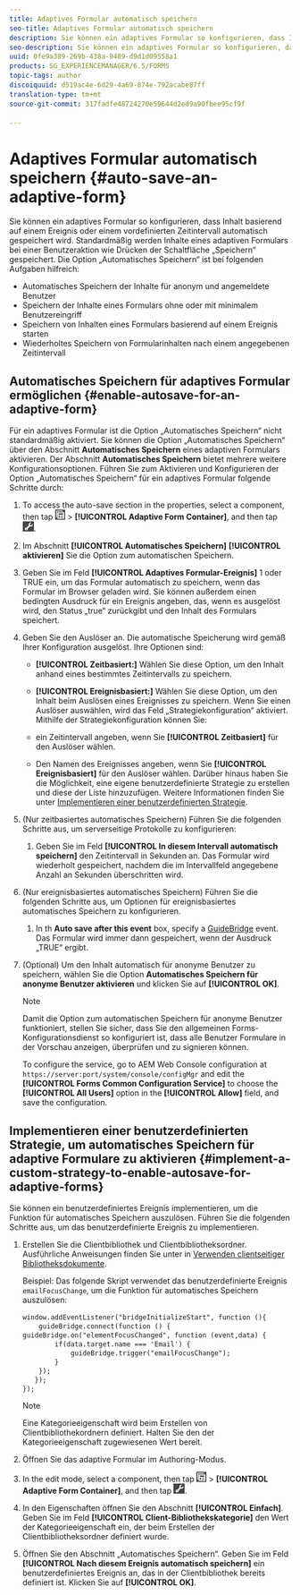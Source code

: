 ```yaml
---
title: Adaptives Formular automatisch speichern
seo-title: Adaptives Formular automatisch speichern
description: Sie können ein adaptives Formular so konfigurieren, dass Inhalt basierend auf einem Ereignis oder einem vordefinierten Zeitintervall automatisch gespeichert wird.
seo-description: Sie können ein adaptives Formular so konfigurieren, dass Inhalt basierend auf einem Ereignis oder einem vordefinierten Zeitintervall automatisch gespeichert wird.
uuid: 0fe9a389-269b-438a-9489-d9d1d09558a1
products: SG_EXPERIENCEMANAGER/6.5/FORMS
topic-tags: author
discoiquuid: d519ac4e-6d29-4a69-874e-792acabe87ff
translation-type: tm+mt
source-git-commit: 317fadfe48724270e59644d2ed9a90fbee95cf9f

---
```



# Adaptives Formular automatisch speichern {#auto-save-an-adaptive-form}

Sie können ein adaptives Formular so konfigurieren, dass Inhalt basierend auf einem Ereignis oder einem vordefinierten Zeitintervall automatisch gespeichert wird. Standardmäßig werden Inhalte eines adaptiven Formulars bei einer Benutzeraktion wie Drücken der Schaltfläche „Speichern“ gespeichert. Die Option „Automatisches Speichern“ ist bei folgenden Aufgaben hilfreich:

* Automatisches Speichern der Inhalte für anonym und angemeldete Benutzer
* Speichern der Inhalte eines Formulars ohne oder mit minimalem Benutzereingriff
* Speichern von Inhalten eines Formulars basierend auf einem Ereignis starten
* Wiederholtes Speichern von Formularinhalten nach einem angegebenen Zeitintervall

## Automatisches Speichern für adaptives Formular ermöglichen {#enable-autosave-for-an-adaptive-form}

Für ein adaptives Formular ist die Option „Automatisches Speichern“ nicht standardmäßig aktiviert. Sie können die Option „Automatisches Speichern“ über den Abschnitt **Automatisches Speichern** eines adaptiven Formulars aktivieren. Der Abschnitt **Automatisches Speichern** bietet mehrere weitere Konfigurationsoptionen. Führen Sie zum Aktivieren und Konfigurieren der Option „Automatisches Speichern“ für ein adaptives Formular folgende Schritte durch: 

1. To access the auto-save section in the properties, select a component, then tap ![field-level](assets/field-level.png) > **[!UICONTROL Adaptive Form Container]**, and then tap ![cmppr](assets/cmppr.png).
1. Im Abschnitt **[!UICONTROL Automatisches Speichern]** **[!UICONTROL aktivieren]** Sie die Option zum automatischen Speichern.
1. Geben Sie im Feld **[!UICONTROL Adaptives Formular-Ereignis]** 1 oder TRUE ein, um das Formular automatisch zu speichern, wenn das Formular im Browser geladen wird. Sie können außerdem einen bedingten Ausdruck für ein Ereignis angeben, das, wenn es ausgelöst wird, den Status „true“ zurückgibt und den Inhalt des Formulars speichert.
1. Geben Sie den Auslöser an. Die automatische Speicherung wird gemäß Ihrer Konfiguration ausgelöst. Ihre Optionen sind:

   * **[!UICONTROL Zeitbasiert:]** Wählen Sie diese Option, um den Inhalt anhand eines bestimmtes Zeitintervalls zu speichern.
   * **[!UICONTROL Ereignisbasiert:]** Wählen Sie diese Option, um den Inhalt beim Auslösen eines Ereignisses zu speichern.
   Wenn Sie einen Auslöser auswählen, wird das Feld „Strategiekonfiguration“ aktiviert. Mithilfe der Strategiekonfiguration können Sie:

   * ein Zeitintervall angeben, wenn Sie **[!UICONTROL Zeitbasiert]** für den Auslöser wählen.
   * Den Namen des Ereignisses angeben, wenn Sie **[!UICONTROL Ereignisbasiert]** für den Auslöser wählen.
   Darüber hinaus haben Sie die Möglichkeit, eine eigene benutzerdefinierte Strategie zu erstellen und diese der Liste hinzuzufügen. Weitere Informationen finden Sie unter [Implementieren einer benutzerdefinierten Strategie](/help/forms/using/auto-save-an-adaptive-form.md#p-implement-a-custom-strategy-to-enable-autosave-for-adaptive-forms-p).

1. (Nur zeitbasiertes automatisches Speichern) Führen Sie die folgenden Schritte aus, um serverseitige Protokolle zu konfigurieren:

   1. Geben Sie im Feld **[!UICONTROL In diesem Intervall automatisch speichern]** den Zeitintervall in Sekunden an. Das Formular wird wiederholt gespeichert, nachdem die im Intervallfeld angegebene Anzahl an Sekunden überschritten wird.

1. (Nur ereignisbasiertes automatisches Speichern) Führen Sie die folgenden Schritte aus, um Optionen für ereignisbasiertes automatisches Speichern zu konfigurieren.

   1. In th **Auto save after this event** box, specify a [GuideBridge](https://helpx.adobe.com/aem-forms/6/javascript-api/GuideBridge.html) event. Das Formular wird immer dann gespeichert, wenn der Ausdruck „TRUE“ ergibt.

1. (Optional) Um den Inhalt automatisch für anonyme Benutzer zu speichern, wählen Sie die Option **Automatisches Speichern für anonyme Benutzer aktivieren** und klicken Sie auf **[!UICONTROL OK]**.

   >[!NOTE]
   >
   >Damit die Option zum automatischen Speichern für anonyme Benutzer funktioniert, stellen Sie sicher, dass Sie den allgemeinen Forms-Konfigurationsdienst so konfiguriert ist, dass alle Benutzer Formulare in der Vorschau anzeigen, überprüfen und zu signieren können.
   >
   >To configure the service, go to AEM Web Console configuration at `https://server:port/system/console/configMgr` and edit the **[!UICONTROL Forms Common Configuration Service]** to choose the **[!UICONTROL All Users]** option in the **[!UICONTROL Allow]** field, and save the configuration.

## Implementieren einer benutzerdefinierten Strategie, um automatisches Speichern für adaptive Formulare zu aktivieren {#implement-a-custom-strategy-to-enable-autosave-for-adaptive-forms}

Sie können ein benutzerdefiniertes Ereignis implementieren, um die Funktion für automatisches Speichern auszulösen. Führen Sie die folgenden Schritte aus, um das benutzerdefinierte Ereignis zu implementieren.

1. Erstellen Sie die Clientbibliothek und Clientbibliotheksordner. Ausführliche Anweisungen finden Sie unter  in [ Verwenden clientseitiger Bibliotheksdokumente](/help/sites-developing/clientlibs.md). 

   Beispiel: Das folgende Skript verwendet das benutzerdefinierte Ereignis `emailFocusChange`, um die Funktion für automatisches Speichern auszulösen:

   ```
   window.addEventListener("bridgeInitializeStart", function (){
       guideBridge.connect(function () { guideBridge.on("elementFocusChanged", function (event,data) {
           if(data.target.name === 'Email') {
               guideBridge.trigger("emailFocusChange");
           }
       });
      });
   });
   ```

   >[!NOTE]
   >
   >Eine Kategorieeigenschaft wird beim Erstellen von Clientbibliothekordnern definiert. Halten Sie den der Kategorieeigenschaft zugewiesenen Wert bereit.

1. Öffnen Sie das adaptive Formular im Authoring-Modus.

1. In the edit mode, select a component, then tap ![field-level](assets/field-level.png) > **[!UICONTROL Adaptive Form Container]**, and then tap ![cmppr](assets/cmppr.png).
1. In den Eigenschaften öffnen Sie den Abschnitt **[!UICONTROL Einfach]**. Geben Sie im Feld **[!UICONTROL Client-Bibliothekskategorie]** den Wert der Kategorieeigenschaft ein, der beim Erstellen der Clientbibliotheksordner definiert wurde.
1. Öffnen Sie den Abschnitt „Automatisches Speichern“. Geben Sie im Feld **[!UICONTROL Nach diesem Ereignis automatisch speichern]** ein benutzerdefiniertes Ereignis an, das in der Clientbibliothek bereits definiert ist. Klicken Sie auf **[!UICONTROL OK]**.

